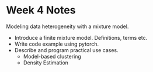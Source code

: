 # Week 4 Notes 


Modeling data heterogeneity with a mixture model. 


- Introduce a finite mixture model. Definitions, terms etc. 
- Write code example using pytorch. 
- Describe and program practical use cases.
    - Model-based clustering 
    - Density Estimation  
    


